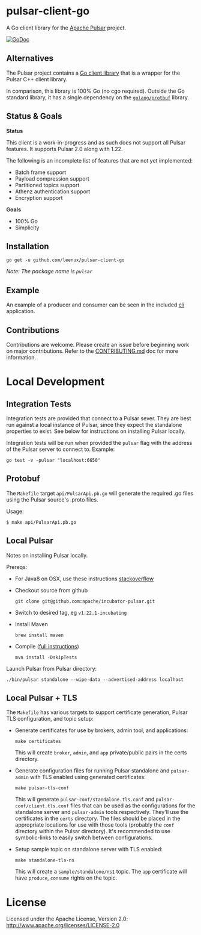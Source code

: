 pulsar-client-go
=========

A Go client library for the [Apache Pulsar](https://pulsar.incubator.apache.org/) project.

[![GoDoc](https://godoc.org/github.com/leenux/pulsar-client-go?status.svg)](https://godoc.org/github.com/leenux/pulsar-client-go)

## Alternatives

The Pulsar project contains a [Go client library](https://pulsar.incubator.apache.org/docs/latest/clients/go/) that is a wrapper for the Pulsar C++ client library.

In comparison, this library is 100% Go (no cgo required). Outside the Go standard library, it has a single dependency on the [`golang/protbuf`](/Gopkg.toml) library.

## Status & Goals

**Status**

This client is a work-in-progress and as such does not support all Pulsar features. It supports Pulsar 2.0 along with 1.22.

The following is an incomplete list of features that are not yet implemented:

* Batch frame support
* Payload compression support
* Partitioned topics support
* Athenz authentication support
* Encryption support

**Goals**

* 100% Go
* Simplicity

## Installation

```shell
go get -u github.com/leenux/pulsar-client-go
```

_Note: The package name is `pulsar`_

## Example

An example of a producer and consumer can be seen in the included [cli](https://github.com/leenux/pulsar-client-go/blob/master/cli/main.go) application.

## Contributions

Contributions are welcome. Please create an issue before beginning work on major contributions. Refer to the [CONTRIBUTING.md](/CONTRIBUTING.md) doc for more information.

# Local Development

## Integration Tests

Integration tests are provided that connect to a Pulsar sever.
They are best run against a local instance of Pulsar, since they expect the standalone properties to exist.
See below for instructions on installing Pulsar locally.

Integration tests will be run when provided the `pulsar` flag with the address of the Pulsar server to connect to. Example:

    go test -v -pulsar "localhost:6650"

## Protobuf

The `Makefile` target `api/PulsarApi.pb.go` will generate the required .go files
using the Pulsar source's .proto files.

Usage:

```shell
$ make api/PulsarApi.pb.go
```

## Local Pulsar

Notes on installing Pulsar locally.

Prereqs:

 * For Java8 on OSX, use these instructions [stackoverflow](https://stackoverflow.com/questions/24342886/how-to-install-java-8-on-mac)
 * Checkout source from github

	```shell
	git clone git@github.com:apache/incubator-pulsar.git
	```

 * Switch to desired tag, eg `v1.22.1-incubating`
 * Install Maven

	```shell
	brew install maven
	```

 * Compile ([full instructions](https://github.com/apache/incubator-pulsar#build-pulsar))

	```shell
	mvn install -DskipTests
	```

Launch Pulsar from Pulsar directory:

```shell
./bin/pulsar standalone --wipe-data --advertised-address localhost
```

## Local Pulsar + TLS

The `Makefile` has various targets to support certificate generation, Pulsar TLS configuration, and topic setup:

* Generate certificates for use by brokers, admin tool, and applications:

	```shell
	make certificates
	```

	This will create `broker`, `admin`, and `app` private/public pairs in the certs directory.

* Generate configuration files for running Pulsar standalone and `pulsar-admin` with TLS enabled using generated certificates:

	```shell
	make pulsar-tls-conf
	```

	This will generate `pulsar-conf/standalone.tls.conf` and `pulsar-conf/client.tls.conf` files that can be used as the configurations
	for the standalone server and `pulsar-admin` tools respectively. They'll use the certificates in the `certs` directory. The files should
	be placed in the appropriate locations for use with those tools (probably the `conf` directory within the Pulsar directory). It's recommended
	to use symbolic-links to easily switch between configurations.

* Setup sample topic on standalone server with TLS enabled:

	```shell
	make standalone-tls-ns
	```

	This will create a `sample/standalone/ns1` topic. The `app` certificate will have `produce`, `consume` rights on the topic.

# License

Licensed under the Apache License, Version 2.0: http://www.apache.org/licenses/LICENSE-2.0
